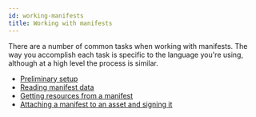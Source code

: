 ```yaml
---
id: working-manifests
title: Working with manifests
---
```


There are a number of common tasks when working with manifests. 
The way you accomplish each task is specific to the language you're using, although at a high level the process is similar.

- [Preliminary setup](./setup.mdx)
- [Reading manifest data](./read.mdx)
- [Getting resources from a manifest](./get-resources.mdx)
- [Attaching a manifest to an asset and signing it](./build.mdx)
